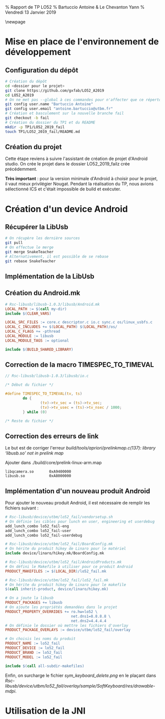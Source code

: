 % Rapport de TP LO52
% Bartuccio Antoine & Le Chevanton Yann
% Vendredi 13 Janvier 2019

\newpage

# Mise en place de l'environnement de développement

## Configuration du dépôt

```bash
# Création du dépôt
cd <dossier pour le projet>
git clone https://github.com/gxfab/LO52_A2019
cd LO52_A2019
# On ne met pas --global à ces commandes pour n'affecter que ce répertoire
git config user.name "Bartuccio Antoine"
git config user.email "antoine.bartuccio@utbm.fr"
# Création et basculement sur la nouvelle branche fail
git checkout -b fail
# Création du dossier du TP1 et du README
mkdir -p TP1/LO52_2019_fail
touch TP1/LO52_2019_fail/README.md
```

## Création du projet

Cette étape reviens à suivre l'assistant de création de projet d'Android studio. On crée le projet dans le dossier LO52_2019_failz crée précédemment.

**Très important** : pour la version minimale d'Android à choisir pour le projet, il vaut mieux privilégier Nougat. Pendant la réalisation du TP, nous avions sélectionné ICS et c'était impossible de build et exécuter.

# Création d'un device Android

## Récupérer la LibUsb

```bash
# On récupère les dernière sources
git pull
# On effectue le merge
git merge SnakeTeacher
# Alternativement, il est possible de se rebase
git rebase SnakeTeacher
```

## Implémentation de la LibUsb

## Création du Android.mk
```Makefile
# Rsc-libusb/libusb-1.0.3/libusb/Android.mk
LOCAL_PATH := $(call my-dir)
include $(CLEAR_VARS)

LOCAL_SRC_FILES := core.c descriptor.c io.c sync.c os/linux_usbfs.c
LOCAL_C_INCLUDES += $(LOCAL_PATH) $(LOCAL_PATH)/os/
LOCAL_C_FLAGS += -pthread
LOCAL_MODULE := libusb
LOCAL_MODULE_TAGS := optional

include $(BUILD_SHARED_LIBRARY)
```

## Correction de la macro TIMESPEC_TO_TIMEVAL

```c
// Rsc-libusb/libusb-1.0.3/libusb/io.c

/* Début du fichier */

#define TIMESPEC_TO_TIMEVAL(tv, ts)                                     \
        do {                                                            \
                (tv)->tv_sec = (ts)->tv_sec;                            \
                (tv)->tv_usec = (ts)->tv_nsec / 1000;                   \
        } while (0)

/* Reste du fichier */
```

## Correction des erreurs de link

Le but est de corriger l'erreur *build/tools/apriori/prelinkmap.c(137): library ‘libusb.so’ not in prelink map*

Ajouter dans ./build/core/prelink-linux-arm.map
```
libqcamera.so       0xA9400000
libusb.so           0xA8000000
```

## Implémentation d'un nouveau produit Android

Pour ajouter le nouveau produit Android, il est nécessaire de remplir les fichiers suivant :

```bash
# Rsc-libusb/device/utbm/lo52_fail/vendorsetup.sh
# On définie les cibles pour lunch en user, engineering et userdebug
add_lunch_combo lo52_fail-eng
add_lunch_combo lo52_fail-user
add_lunch_combo lo52_fail-userdebug
```

```makefile
# Rsc-libusb/device/utbm/lo52_fail/BoardConfig.mk
# On hérite du produit hikey de Linaro pour le matériel
include device/linaro/hikey.mk/BoardConfig.mk
```

```makefile
# Rsc-libusb/device/utbm/lo52_fail/AndroidProducts.mk
# On défini le Makefile à utiliser pour ce produit Android
PRODUCT_MAKEFILES := $(LOCAL_DIR)/lo52_fail.mk
```

```makefile
# Rsc-libusb/device/utbm/lo52_fail/lo52_fail.mk
# On hérite du produit hikey de Linaro pour le makefile
$(call inherit-product, device/linaro/hikey.mk)

# On a joute la libusb
PRODUCT_PACKAGES += libusb
# On ajoute les propriétés demandées dans le projet
PRODUCT_PROPERTY_OVERRIDES += ro.hw=lo52 \
                              net.dns1=8.8.8.8 \
                              net.dns2=4.4.4.4
# On définie le dossier où mettre les fichiers d'overlay
PRODUCT_PACKAGE_OVERLAYS := device/utbm/lo52_fail/overlay

# On choisis les noms du produit
PRODUCT_NAME := lo52_fail
PRODUCT_DEVICE := lo52_fail
PRODUCT_BRAND := lo52_fail
PRODUCT_MODEL := lo52_fail

include $(call all-subdir-makefiles)
```

Enfin, on surcharge le fichier *sym_keyboard_delete.png* en le plaçant dans *Rsc-libusb/device/utbm/lo52_fail/overlay/sample/SoftKeyboard/res/drawable-mdpi*.

# Utilisation de la JNI